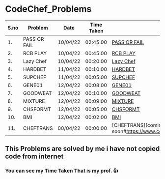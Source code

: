 # CodeChef_Problems
| S.no        | Problem             | Date     | Time Taken | Link        |
| ----------- | ------------------- | -------- | ---------- | ----------- |
| 1.          | PASS OR FAIL        | 10/04/22 | 02:45:00   | [PASS OR FAIL](https://www.codechef.com/problems/PASSORFAIL)|
| 2.          | RCB PLAY            | 10/04/22 | 00:45:00   | [RCB PLAY](https://www.codechef.com/problems/RCBPLAY)|
| 3.          | Lazy Chef           | 10/04/22 | 00:20:00   | [Lazy Chef](https://www.codechef.com/problems/LAZYCHF)|
| 4.          | HARDBET             | 11/04/22 | 00:10:00   | [HARDBET](https://www.codechef.com/problems/HARDBET)|
| 5.          | SUPCHEF             | 11/04/22 | 00:05:00   | [SUPCHEF](https://www.codechef.com/problems/SUPCHEF)|
| 6.          | GENE01              | 12/04/22 | 00:08:00   | [GENE01](https://www.codechef.com/problems/GENE01)|
| 7.          | GOODWEAT            | 12/04/22 | 00:10:00   | [GOODWEAT](https://www.codechef.com/problems/GOODWEAT)|
| 8.          | MIXTURE             | 12/04/22 | 00:09:00   | [MIXTURE](https://www.codechef.com/problems/MIXTURE)|
| 9.          | CHSFORMT            | 12/04/22 | 00:05:00   | [CHSFORMT](https://www.codechef.com/problems/CHSFORMT)|
| 10.         | BMI                 | 12/04/22 | 00:02:00   | [BMI](https://www.codechef.com/problems/BMI)|
| 11.         | CHEFTRANS           | 00/04/22 | 00:00:00   | [CHEFTRANS](coming soon#https://www.codechef.com/problems/CHEFTRANS)|

## This Problems are solved by me i have not copied code from internet
### You can see my Time Taken That is my prof. 👍

